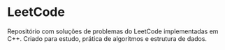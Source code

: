 # LeetCode
Repositório com soluções de problemas do LeetCode implementadas em C++. Criado para estudo, prática de algoritmos e estrutura de dados.
